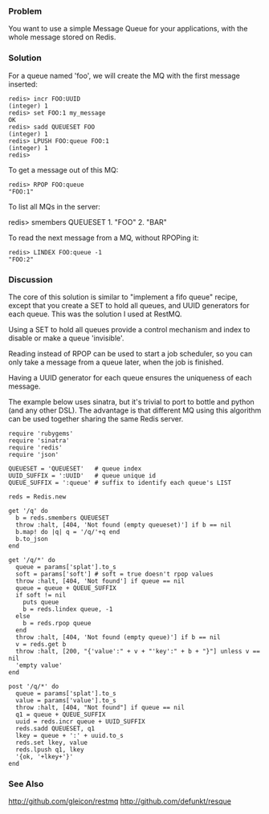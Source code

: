 ### Problem
You want to use a simple Message Queue for your applications, with the whole message stored on Redis.

### Solution

For a queue named 'foo', we will create the MQ with the first message inserted:

    redis> incr FOO:UUID
    (integer) 1
    redis> set FOO:1 my_message
    OK
    redis> sadd QUEUESET FOO
    (integer) 1
    redis> LPUSH FOO:queue FOO:1
    (integer) 1
    redis> 

To get a message out of this MQ:

    redis> RPOP FOO:queue
    "FOO:1"

To list all MQs in the server:

redis> smembers QUEUESET
    1. "FOO"
    2. "BAR"

To read the next message from a MQ, without RPOPing it:
    
    redis> LINDEX FOO:queue -1
    "FOO:2"

### Discussion
The core of this solution is similar to "implement a fifo queue" recipe, except that you create a SET to hold all queues, and UUID generators for each queue. This was the solution I used at RestMQ.

Using a SET to hold all queues provide a control mechanism and index to disable or make a queue 'invisible'.

Reading instead of RPOP can be used to start a job scheduler, so you can only take a message from a queue later, when the job is finished.

Having a UUID generator for each queue ensures the uniqueness of each message.

The example below uses sinatra, but it's trivial to port to bottle and python (and any other DSL). The advantage is that different MQ using this algorithm can be used together sharing the same Redis server.


    require 'rubygems'
    require 'sinatra'
    require 'redis'
    require 'json'

    QUEUESET = 'QUEUESET'   # queue index
    UUID_SUFFIX = ':UUID'   # queue unique id
    QUEUE_SUFFIX = ':queue' # suffix to identify each queue's LIST

    reds = Redis.new

    get '/q' do
      b = reds.smembers QUEUESET
      throw :halt, [404, 'Not found (empty queueset)'] if b == nil
      b.map! do |q| q = '/q/'+q end
      b.to_json  
    end

    get '/q/*' do
      queue = params['splat'].to_s
      soft = params['soft'] # soft = true doesn't rpop values
      throw :halt, [404, 'Not found'] if queue == nil
      queue = queue + QUEUE_SUFFIX
      if soft != nil
        puts queue
        b = reds.lindex queue, -1
      else
        b = reds.rpop queue 
      end
      throw :halt, [404, 'Not found (empty queue)'] if b == nil
      v = reds.get b
      throw :halt, [200, "{'value':" + v + "'key':" + b + "}"] unless v == nil 
      'empty value'
    end

    post '/q/*' do
      queue = params['splat'].to_s
      value = params['value'].to_s
      throw :halt, [404, "Not found"] if queue == nil
      q1 = queue + QUEUE_SUFFIX
      uuid = reds.incr queue + UUID_SUFFIX 
      reds.sadd QUEUESET, q1
      lkey = queue + ':' + uuid.to_s
      reds.set lkey, value
      reds.lpush q1, lkey
      '{ok, '+lkey+'}'
    end

### See Also

http://github.com/gleicon/restmq
http://github.com/defunkt/resque

